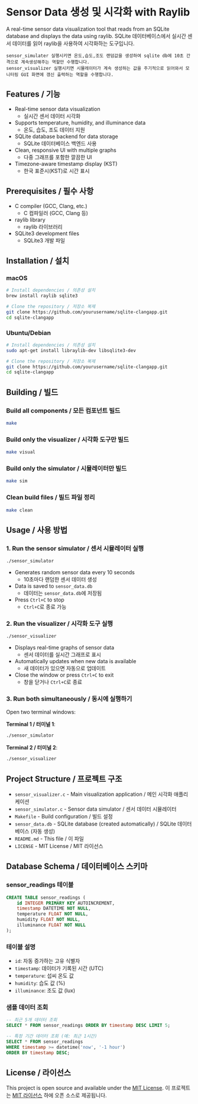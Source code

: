 # Sensor Data 생성 및 시각화 with Raylib

A real-time sensor data visualization tool that reads from an SQLite database and displays the data using raylib.
SQLite 데이터베이스에서 실시간 센서 데이터를 읽어 raylib을 사용하여 시각화하는 도구입니다.

```
sensor_simulater 실행시키면 온도,습도,조도 랜덤값을 생성하여 sqlite db에 10초 간격으로 계속생성해주는 역할만 수행합니다.
sensor_visualizer 실행시키면 시뮬레이터가 계속 생성하는 값을 주기적으로 읽어와서 모니터링 GUI 화면에 갱신 출력하는 역할을 수행합니다.
```

## Features / 기능

- Real-time sensor data visualization
  - 실시간 센서 데이터 시각화
- Supports temperature, humidity, and illuminance data
  - 온도, 습도, 조도 데이터 지원
- SQLite database backend for data storage
  - SQLite 데이터베이스 백엔드 사용
- Clean, responsive UI with multiple graphs
  - 다중 그래프를 포함한 깔끔한 UI
- Timezone-aware timestamp display (KST)
  - 한국 표준시(KST)로 시간 표시

## Prerequisites / 필수 사항

- C compiler (GCC, Clang, etc.)
  - C 컴파일러 (GCC, Clang 등)
- raylib library
  - raylib 라이브러리
- SQLite3 development files
  - SQLite3 개발 파일

## Installation / 설치

### macOS

```bash
# Install dependencies / 의존성 설치
brew install raylib sqlite3

# Clone the repository / 저장소 복제
git clone https://github.com/yourusername/sqlite-clangapp.git
cd sqlite-clangapp
```

### Ubuntu/Debian

```bash
# Install dependencies / 의존성 설치
sudo apt-get install libraylib-dev libsqlite3-dev

# Clone the repository / 저장소 복제
git clone https://github.com/yourusername/sqlite-clangapp.git
cd sqlite-clangapp
```

## Building / 빌드

### Build all components / 모든 컴포넌트 빌드

```bash
make
```

### Build only the visualizer / 시각화 도구만 빌드

```bash
make visual
```

### Build only the simulator / 시뮬레이터만 빌드

```bash
make sim
```

### Clean build files / 빌드 파일 정리

```bash
make clean
```

## Usage / 사용 방법

### 1. Run the sensor simulator / 센서 시뮬레이터 실행

```bash
./sensor_simulator
```

- Generates random sensor data every 10 seconds
  - 10초마다 랜덤한 센서 데이터 생성
- Data is saved to `sensor_data.db`
  - 데이터는 `sensor_data.db`에 저장됨
- Press `Ctrl+C` to stop
  - `Ctrl+C`로 종료 가능

### 2. Run the visualizer / 시각화 도구 실행

```bash
./sensor_visualizer
```

- Displays real-time graphs of sensor data
  - 센서 데이터를 실시간 그래프로 표시
- Automatically updates when new data is available
  - 새 데이터가 있으면 자동으로 업데이트
- Close the window or press `Ctrl+C` to exit
  - 창을 닫거나 `Ctrl+C`로 종료

### 3. Run both simultaneously / 동시에 실행하기

Open two terminal windows:

**Terminal 1 / 터미널 1**:

```bash
./sensor_simulator
```

**Terminal 2 / 터미널 2**:

```bash
./sensor_visualizer
```

## Project Structure / 프로젝트 구조

- `sensor_visualizer.c` - Main visualization application / 메인 시각화 애플리케이션
- `sensor_simulator.c` - Sensor data simulator / 센서 데이터 시뮬레이터
- `Makefile` - Build configuration / 빌드 설정
- `sensor_data.db` - SQLite database (created automatically) / SQLite 데이터베이스 (자동 생성)
- `README.md` - This file / 이 파일
- `LICENSE` - MIT License / MIT 라이선스

## Database Schema / 데이터베이스 스키마

### sensor_readings 테이블
```sql
CREATE TABLE sensor_readings (
    id INTEGER PRIMARY KEY AUTOINCREMENT,
    timestamp DATETIME NOT NULL,
    temperature FLOAT NOT NULL,
    humidity FLOAT NOT NULL,
    illuminance FLOAT NOT NULL
);
```

### 테이블 설명
- `id`: 자동 증가하는 고유 식별자
- `timestamp`: 데이터가 기록된 시간 (UTC)
- `temperature`: 섭씨 온도 값
- `humidity`: 습도 값 (%)
- `illuminance`: 조도 값 (lux)

### 샘플 데이터 조회
```sql
-- 최근 5개 데이터 조회
SELECT * FROM sensor_readings ORDER BY timestamp DESC LIMIT 5;

-- 특정 기간 데이터 조회 (예: 최근 1시간)
SELECT * FROM sensor_readings 
WHERE timestamp >= datetime('now', '-1 hour')
ORDER BY timestamp DESC;
```

## License / 라이선스

This project is open source and available under the [MIT License](LICENSE).
이 프로젝트는 [MIT 라이선스](LICENSE) 하에 오픈 소스로 제공됩니다.
